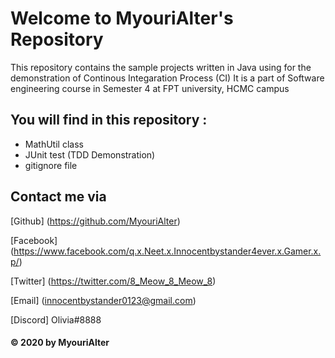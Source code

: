 # Welcome to MyouriAlter's Repository
This repository contains the sample projects written in Java
using for the demonstration of Continous Integaration Process 
(CI)
It is a part of Software engineering course in Semester 4 at FPT university, HCMC campus

## You will find in this repository :
* MathUtil class
* JUnit test (TDD Demonstration)
* gitignore file

## Contact me via 

[Github] (https://github.com/MyouriAlter)

[Facebook] (https://www.facebook.com/q.x.Neet.x.Innocentbystander4ever.x.Gamer.x.p/)

[Twitter] (https://twitter.com/8_Meow_8_Meow_8)

[Email] (innocentbystander0123@gmail.com)

[Discord] Olivia#8888

#### © 2020 by MyouriAlter